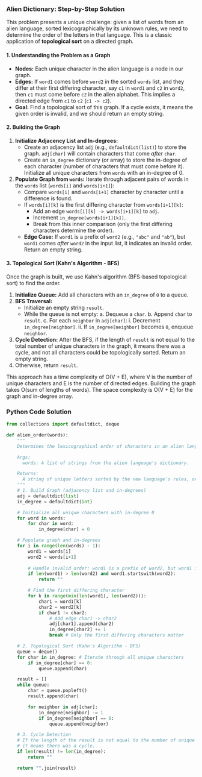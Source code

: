 ### Alien Dictionary: Step-by-Step Solution

This problem presents a unique challenge: given a list of words from an alien language, sorted lexicographically by its unknown rules, we need to determine the order of the letters in that language. This is a classic application of **topological sort** on a directed graph.

#### 1. Understanding the Problem as a Graph

-   **Nodes:** Each unique character in the alien language is a node in our graph.
-   **Edges:** If `word1` comes before `word2` in the sorted `words` list, and they differ at their first differing character, say `c1` in `word1` and `c2` in `word2`, then `c1` must come before `c2` in the alien alphabet. This implies a directed edge from `c1` to `c2` (`c1 -> c2`).
-   **Goal:** Find a topological sort of this graph. If a cycle exists, it means the given order is invalid, and we should return an empty string.

#### 2. Building the Graph

1.  **Initialize Adjacency List and In-degrees:**
    -   Create an adjacency list `adj` (e.g., `defaultdict(list)`) to store the graph. `adj[char]` will contain characters that come *after* `char`.
    -   Create an `in_degree` dictionary (or array) to store the in-degree of each character (number of characters that must come before it). Initialize all unique characters from `words` with an in-degree of 0.
2.  **Populate Graph from `words`:** Iterate through adjacent pairs of words in the `words` list (`words[i]` and `words[i+1]`):
    -   Compare `words[i]` and `words[i+1]` character by character until a difference is found.
    -   If `words[i][k]` is the first differing character from `words[i+1][k]`:
        -   Add an edge `words[i][k] -> words[i+1][k]` to `adj`.
        -   Increment `in_degree[words[i+1][k]]`.
        -   Break from this inner comparison (only the first differing characters determine the order).
    -   **Edge Case:** If `word1` is a prefix of `word2` (e.g., `"abc"` and `"ab"`), but `word1` comes *after* `word2` in the input list, it indicates an invalid order. Return an empty string.

#### 3. Topological Sort (Kahn's Algorithm - BFS)

Once the graph is built, we use Kahn's algorithm (BFS-based topological sort) to find the order.

1.  **Initialize Queue:** Add all characters with an `in_degree` of `0` to a queue.
2.  **BFS Traversal:**
    -   Initialize an empty string `result`.
    -   While the queue is not empty:
        a. Dequeue a `char`.
        b. Append `char` to `result`.
        c. For each `neighbor` in `adj[char]`:
            i. Decrement `in_degree[neighbor]`.
            ii. If `in_degree[neighbor]` becomes `0`, enqueue `neighbor`.
3.  **Cycle Detection:** After the BFS, if the length of `result` is not equal to the total number of unique characters in the graph, it means there was a cycle, and not all characters could be topologically sorted. Return an empty string.
4.  Otherwise, return `result`.

This approach has a time complexity of O(V + E), where V is the number of unique characters and E is the number of directed edges. Building the graph takes O(sum of lengths of words). The space complexity is O(V + E) for the graph and in-degree array.

### Python Code Solution

```python
from collections import defaultdict, deque

def alien_order(words):
    """
    Determines the lexicographical order of characters in an alien language.

    Args:
      words: A list of strings from the alien language's dictionary.

    Returns:
      A string of unique letters sorted by the new language's rules, or "" if no solution.
    """
    # 1. Build Graph (adjacency list and in-degrees)
    adj = defaultdict(list)
    in_degree = defaultdict(int)

    # Initialize all unique characters with in-degree 0
    for word in words:
        for char in word:
            in_degree[char] = 0

    # Populate graph and in-degrees
    for i in range(len(words) - 1):
        word1 = words[i]
        word2 = words[i+1]
        
        # Handle invalid order: word1 is a prefix of word2, but word1 is longer
        if len(word1) > len(word2) and word1.startswith(word2):
            return ""

        # Find the first differing character
        for k in range(min(len(word1), len(word2))):
            char1 = word1[k]
            char2 = word2[k]
            if char1 != char2:
                # Add edge char1 -> char2
                adj[char1].append(char2)
                in_degree[char2] += 1
                break # Only the first differing characters matter

    # 2. Topological Sort (Kahn's Algorithm - BFS)
    queue = deque()
    for char in in_degree: # Iterate through all unique characters
        if in_degree[char] == 0:
            queue.append(char)

    result = []
    while queue:
        char = queue.popleft()
        result.append(char)

        for neighbor in adj[char]:
            in_degree[neighbor] -= 1
            if in_degree[neighbor] == 0:
                queue.append(neighbor)

    # 3. Cycle Detection
    # If the length of the result is not equal to the number of unique characters,
    # it means there was a cycle.
    if len(result) != len(in_degree):
        return ""

    return "".join(result)

```
